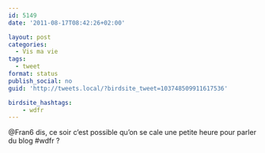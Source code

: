 ```yaml
---
id: 5149
date: '2011-08-17T08:42:26+02:00'

layout: post
categories:
  - Vis ma vie
tags:
  - tweet
format: status
publish_social: no
guid: 'http://tweets.local/?birdsite_tweet=103748509911617536'

birdsite_hashtags:
    - wdfr
---
```


@Fran6 dis, ce soir c’est possible qu’on se cale une petite heure pour parler du blog #wdfr ?